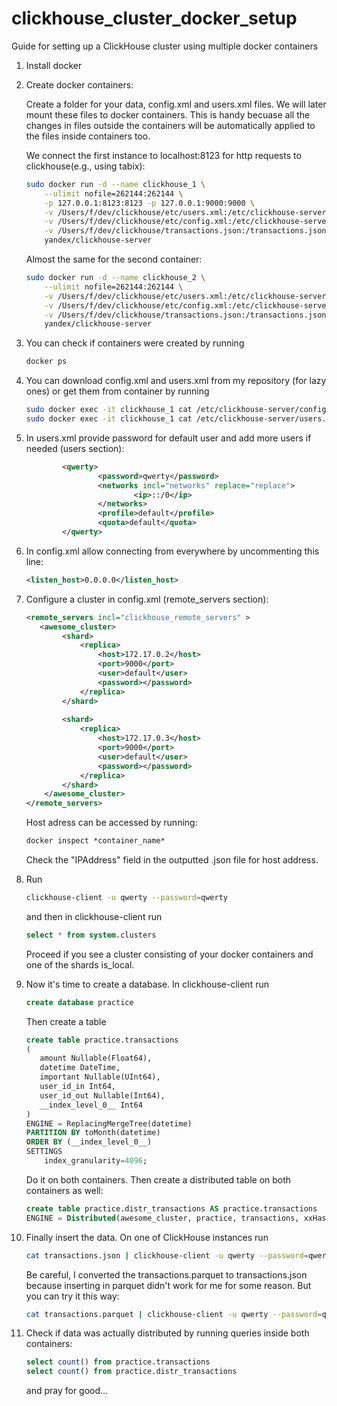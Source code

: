 # clickhouse_cluster_docker_setup

Guide for setting up a ClickHouse cluster using multiple docker containers

1. Install docker

2. Create docker containers:

   Create a folder for your data, config.xml and users.xml files. We will later mount these files to docker containers. This is handy becuase all the changes in files outside the containers will be automatically applied to the files inside containers too.

   We connect the first instance to localhost:8123 for http requests to clickhouse(e.g., using tabix):

   ```bash
   sudo docker run -d --name clickhouse_1 \
       --ulimit nofile=262144:262144 \
       -p 127.0.0.1:8123:8123 -p 127.0.0.1:9000:9000 \
       -v /Users/f/dev/clickhouse/etc/users.xml:/etc/clickhouse-server/users.xml \
       -v /Users/f/dev/clickhouse/etc/config.xml:/etc/clickhouse-server/config.xml \
       -v /Users/f/dev/clickhouse/transactions.json:/transactions.json \
       yandex/clickhouse-server
   ```

   Almost the same for the second container:

   ```bash
   sudo docker run -d --name clickhouse_2 \
       --ulimit nofile=262144:262144 \
       -v /Users/f/dev/clickhouse/etc/users.xml:/etc/clickhouse-server/users.xml \
       -v /Users/f/dev/clickhouse/etc/config.xml:/etc/clickhouse-server/config.xml \
       -v /Users/f/dev/clickhouse/transactions.json:/transactions.json \
       yandex/clickhouse-server
   ```

3. You can check if containers were created by running 

   ```bash
   docker ps
   ```

4. You can download config.xml and users.xml from my repository (for lazy ones) or get them from container by running

   ```bash
   sudo docker exec -it clickhouse_1 cat /etc/clickhouse-server/config.xml > config.xml
   sudo docker exec -it clickhouse_1 cat /etc/clickhouse-server/users.xml > users.xml
   ```

5. In users.xml provide password for default user and add more users if needed (users section):

   ```xml
           <qwerty>
                   <password>qwerty</password>
                   <networks incl="networks" replace="replace">
                           <ip>::/0</ip>
                   </networks>
                   <profile>default</profile>
                   <quota>default</quota>
           </qwerty>
   ```

   

6. In config.xml allow connecting from everywhere by uncommenting this line:

   ```xml
   <listen_host>0.0.0.0</listen_host>
   ```

7. Configure a cluster in config.xml (remote_servers section):

   ```xml
   <remote_servers incl="clickhouse_remote_servers" >
      <awesome_cluster>
           <shard>
               <replica>
                   <host>172.17.0.2</host>
                   <port>9000</port>
                   <user>default</user>
                   <password></password>
               </replica>
           </shard>
           
           <shard>
               <replica>
                   <host>172.17.0.3</host>
                   <port>9000</port>
                   <user>default</user>
                   <password></password>
               </replica>
           </shard>
       </awesome_cluster>
   </remote_servers>
   ```

   Host adress can be accessed by running:

   ```xml
   docker inspect *container_name*
   ```

   Check the "IPAddress" field in the outputted .json file for host address.

8. Run

   ```bash
   clickhouse-client -u qwerty --password=qwerty
   ```

   and then in clickhouse-client run

   ```sql
   select * from system.clusters
   ```

   Proceed if you see a cluster consisting of your docker containers and one of the shards is_local.

9. Now it's time to create a database. In clickhouse-client run

   ```sql
   create database practice
   ```

   Then create a table

   ```sql
   create table practice.transactions
   (
      amount Nullable(Float64), 
      datetime DateTime,
      important Nullable(UInt64),
      user_id_in Int64,
      user_id_out Nullable(Int64),
      __index_level_0__ Int64
   )
   ENGINE = ReplacingMergeTree(datetime)
   PARTITION BY toMonth(datetime)
   ORDER BY (__index_level_0__)
   SETTINGS
       index_granularity=4096;
   ```

   Do it on both containers. Then create a distributed table on both containers as well:

   ```sql
   create table practice.distr_transactions AS practice.transactions
   ENGINE = Distributed(awesome_cluster, practice, transactions, xxHash64(__index_level_0__))
   ```

10. Finally insert the data. On one of ClickHouse instances run

      ```bash
      cat transactions.json | clickhouse-client -u qwerty --password=qwerty --query="INSERT INTO practice.distr_transactions FORMAT JSONEachRow"
      ```

      Be careful, I converted the transactions.parquet to transactions.json because inserting in parquet didn't work for me for some reason. But you can try it this way:

      ```bash
      cat transactions.parquet | clickhouse-client -u qwerty --password=qwerty --query="INSERT INTO practice.distr_transactions FORMAT Parquet"
      ```

11. Check if data was actually distributed by running queries inside both containers:

       ```sql
       select count() from practice.transactions
       select count() from practice.distr_transactions
       ```

       and pray for good...
